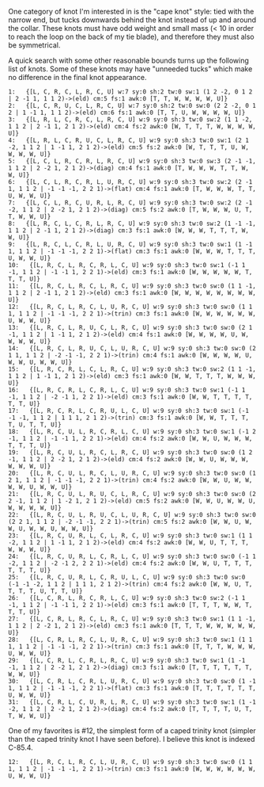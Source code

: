 One category of knot I'm interested in is the "cape knot" style: tied with the narrow end, but tucks downwards behind the knot instead of up and around the collar.  These knots must have odd weight and small mass (< 10 in order to reach the loop on the back of my tie blade), and therefore they must also be symmetrical.

A quick search with some other reasonable bounds turns up the following list of knots.  Some of these knots may have "unneeded tucks" which make no difference in the final knot appearance.


    1:   {[L, C, R, C, L, R, C, U] w:7 sy:0 sh:2 tw:0 sw:1 (1 2 -2, 0 1 2 | 2 -1 1, 1 1 2)->(eld) cm:5 fs:1 awk:0 [T, T, W, W, W, W, U]}
    2:   {[L, C, R, U, C, L, R, C, U] w:7 sy:0 sh:2 tw:0 sw:0 (2 2 -2, 0 1 2 | 1 -1 1, 1 1 2)->(eld) cm:6 fs:1 awk:0 [T, T, U, W, W, W, W, U]}
    3:   {[L, R, L, C, R, C, L, R, C, U] w:9 sy:0 sh:3 tw:0 sw:2 (1 1 -2, 1 1 2 | 2 -1 1, 2 1 2)->(eld) cm:4 fs:2 awk:0 [W, T, T, T, W, W, W, W, U]}
    4:   {[L, R, L, C, R, U, C, L, R, C, U] w:9 sy:0 sh:3 tw:0 sw:1 (2 1 -2, 1 1 2 | 1 -1 1, 2 1 2)->(eld) cm:5 fs:2 awk:0 [W, T, T, T, U, W, W, W, W, U]}
    5:   {[L, C, L, R, C, R, L, R, C, U] w:9 sy:0 sh:3 tw:0 sw:3 (2 -1 -1, 1 1 2 | 2 -2 1, 2 1 2)->(diag) cm:4 fs:1 awk:0 [T, W, W, W, T, T, W, W, U]}
    6:   {[L, C, L, R, C, R, L, U, R, C, U] w:9 sy:0 sh:3 tw:0 sw:2 (2 -1 1, 1 1 2 | -1 -1 -1, 2 2 1)->(flat) cm:4 fs:1 awk:0 [T, W, W, W, T, T, U, W, W, U]}
    7:   {[L, C, L, R, C, U, R, L, R, C, U] w:9 sy:0 sh:3 tw:0 sw:2 (2 -1 -2, 1 1 2 | 2 -2 1, 2 1 2)->(diag) cm:5 fs:2 awk:0 [T, W, W, W, U, T, T, W, W, U]}
    8:   {[L, R, C, L, C, R, L, R, C, U] w:9 sy:0 sh:3 tw:0 sw:2 (1 -1 -1, 1 1 2 | 2 -1 1, 2 1 2)->(diag) cm:3 fs:1 awk:0 [W, W, W, T, T, T, W, W, U]}
    9:   {[L, R, C, L, C, R, L, U, R, C, U] w:9 sy:0 sh:3 tw:0 sw:1 (1 -1 1, 1 1 2 | -1 -1 -1, 2 2 1)->(flat) cm:3 fs:1 awk:0 [W, W, W, T, T, T, U, W, W, U]}
    10:   {[L, R, C, L, R, C, R, L, C, U] w:9 sy:0 sh:3 tw:0 sw:1 (-1 1 -1, 1 1 2 | -1 -1 1, 2 2 1)->(eld) cm:3 fs:1 awk:0 [W, W, W, W, W, T, T, T, U]}
    11:   {[L, R, C, L, R, C, L, R, C, U] w:9 sy:0 sh:3 tw:0 sw:0 (1 1 -1, 1 1 2 | 2 -1 1, 2 1 2)->(eld) cm:3 fs:1 awk:0 [W, W, W, W, W, W, W, W, U]}
    12:   {[L, R, C, L, R, C, L, U, R, C, U] w:9 sy:0 sh:3 tw:0 sw:0 (1 1 1, 1 1 2 | -1 -1 -1, 2 2 1)->(trin) cm:3 fs:1 awk:0 [W, W, W, W, W, W, U, W, W, U]}
    13:   {[L, R, C, L, R, U, C, L, R, C, U] w:9 sy:0 sh:3 tw:0 sw:0 (2 1 -1, 1 1 2 | 1 -1 1, 2 1 2)->(eld) cm:4 fs:1 awk:0 [W, W, W, W, U, W, W, W, W, U]}
    14:   {[L, R, C, L, R, U, C, L, U, R, C, U] w:9 sy:0 sh:3 tw:0 sw:0 (2 1 1, 1 1 2 | -2 -1 -1, 2 2 1)->(trin) cm:4 fs:1 awk:0 [W, W, W, W, U, W, W, U, W, W, U]}
    15:   {[L, R, C, R, L, C, L, R, C, U] w:9 sy:0 sh:3 tw:0 sw:2 (1 1 -1, 1 1 2 | 1 -1 1, 2 1 2)->(eld) cm:3 fs:1 awk:0 [W, W, T, T, T, W, W, W, U]}
    16:   {[L, R, C, R, L, C, R, L, C, U] w:9 sy:0 sh:3 tw:0 sw:1 (-1 1 -1, 1 1 2 | -2 -1 1, 2 2 1)->(eld) cm:3 fs:1 awk:0 [W, W, T, T, T, T, T, T, U]}
    17:   {[L, R, C, R, L, C, R, U, L, C, U] w:9 sy:0 sh:3 tw:0 sw:1 (-1 -1 -1, 1 1 2 | 1 1 1, 2 1 2)->(trin) cm:3 fs:1 awk:0 [W, W, T, T, T, T, U, T, T, U]}
    18:   {[L, R, C, U, L, R, C, R, L, C, U] w:9 sy:0 sh:3 tw:0 sw:1 (-1 2 -1, 1 1 2 | -1 -1 1, 2 2 1)->(eld) cm:4 fs:2 awk:0 [W, W, U, W, W, W, T, T, T, U]}
    19:   {[L, R, C, U, L, R, C, L, R, C, U] w:9 sy:0 sh:3 tw:0 sw:0 (1 2 -1, 1 1 2 | 2 -2 1, 2 1 2)->(eld) cm:4 fs:2 awk:0 [W, W, U, W, W, W, W, W, W, U]}
    20:   {[L, R, C, U, L, R, C, L, U, R, C, U] w:9 sy:0 sh:3 tw:0 sw:0 (1 2 1, 1 1 2 | -1 -1 -1, 2 2 1)->(trin) cm:4 fs:2 awk:0 [W, W, U, W, W, W, W, U, W, W, U]}
    21:   {[L, R, C, U, L, R, U, C, L, R, C, U] w:9 sy:0 sh:3 tw:0 sw:0 (2 2 -1, 1 1 2 | 1 -2 1, 2 1 2)->(eld) cm:5 fs:2 awk:0 [W, W, U, W, W, U, W, W, W, W, U]}
    22:   {[L, R, C, U, L, R, U, C, L, U, R, C, U] w:9 sy:0 sh:3 tw:0 sw:0 (2 2 1, 1 1 2 | -2 -1 -1, 2 2 1)->(trin) cm:5 fs:2 awk:0 [W, W, U, W, W, U, W, W, U, W, W, U]}
    23:   {[L, R, C, U, R, L, C, L, R, C, U] w:9 sy:0 sh:3 tw:0 sw:1 (1 1 -2, 1 1 2 | 1 -1 1, 2 1 2)->(eld) cm:4 fs:2 awk:0 [W, W, U, T, T, T, W, W, W, U]}
    24:   {[L, R, C, U, R, L, C, R, L, C, U] w:9 sy:0 sh:3 tw:0 sw:0 (-1 1 -2, 1 1 2 | -2 -1 2, 2 2 1)->(eld) cm:4 fs:2 awk:0 [W, W, U, T, T, T, T, T, T, U]}
    25:   {[L, R, C, U, R, L, C, R, U, L, C, U] w:9 sy:0 sh:3 tw:0 sw:0 (-1 -1 -2, 1 1 2 | 1 1 1, 2 1 2)->(trin) cm:4 fs:2 awk:0 [W, W, U, T, T, T, T, U, T, T, U]}
    26:   {[L, C, R, L, R, C, R, L, C, U] w:9 sy:0 sh:3 tw:0 sw:2 (-1 1 -1, 1 1 2 | -1 -1 1, 2 2 1)->(eld) cm:3 fs:1 awk:0 [T, T, T, W, W, T, T, T, U]}
    27:   {[L, C, R, L, R, C, L, R, C, U] w:9 sy:0 sh:3 tw:0 sw:1 (1 1 -1, 1 1 2 | 2 -2 1, 2 1 2)->(eld) cm:3 fs:1 awk:0 [T, T, T, W, W, W, W, W, U]}
    28:   {[L, C, R, L, R, C, L, U, R, C, U] w:9 sy:0 sh:3 tw:0 sw:1 (1 1 1, 1 1 2 | -1 -1 -1, 2 2 1)->(trin) cm:3 fs:1 awk:0 [T, T, T, W, W, W, U, W, W, U]}
    29:   {[L, C, R, L, C, R, L, R, C, U] w:9 sy:0 sh:3 tw:0 sw:1 (1 -1 -1, 1 1 2 | 2 -2 1, 2 1 2)->(diag) cm:3 fs:1 awk:0 [T, T, T, T, T, T, W, W, U]}
    30:   {[L, C, R, L, C, R, L, U, R, C, U] w:9 sy:0 sh:3 tw:0 sw:0 (1 -1 1, 1 1 2 | -1 -1 -1, 2 2 1)->(flat) cm:3 fs:1 awk:0 [T, T, T, T, T, T, U, W, W, U]}
    31:   {[L, C, R, L, C, U, R, L, R, C, U] w:9 sy:0 sh:3 tw:0 sw:1 (1 -1 -2, 1 1 2 | 2 -2 1, 2 1 2)->(diag) cm:4 fs:2 awk:0 [T, T, T, T, U, T, T, W, W, U]}
    
One of my favorites is #12, the simplest form of a caped trinity knot (simpler than the caped trinity knot I have seen before).  I believe this knot is indexed C-85.4.

    12:   {[L, R, C, L, R, C, L, U, R, C, U] w:9 sy:0 sh:3 tw:0 sw:0 (1 1 1, 1 1 2 | -1 -1 -1, 2 2 1)->(trin) cm:3 fs:1 awk:0 [W, W, W, W, W, W, U, W, W, U]}
